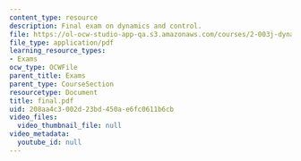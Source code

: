 ```yaml
---
content_type: resource
description: Final exam on dynamics and control.
file: https://ol-ocw-studio-app-qa.s3.amazonaws.com/courses/2-003j-dynamics-and-control-i-fall-2007/208aa4c3002d23bd450ae6fc0611b6cb_final.pdf
file_type: application/pdf
learning_resource_types:
- Exams
ocw_type: OCWFile
parent_title: Exams
parent_type: CourseSection
resourcetype: Document
title: final.pdf
uid: 208aa4c3-002d-23bd-450a-e6fc0611b6cb
video_files:
  video_thumbnail_file: null
video_metadata:
  youtube_id: null
---
```

